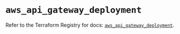 # `aws_api_gateway_deployment`

Refer to the Terraform Registry for docs: [`aws_api_gateway_deployment`](https://registry.terraform.io/providers/hashicorp/aws/5.61.0/docs/resources/api_gateway_deployment).
